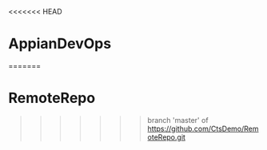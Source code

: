 <<<<<<< HEAD
# AppianDevOps
=======
# RemoteRepo
>>>>>>> branch 'master' of https://github.com/CtsDemo/RemoteRepo.git
